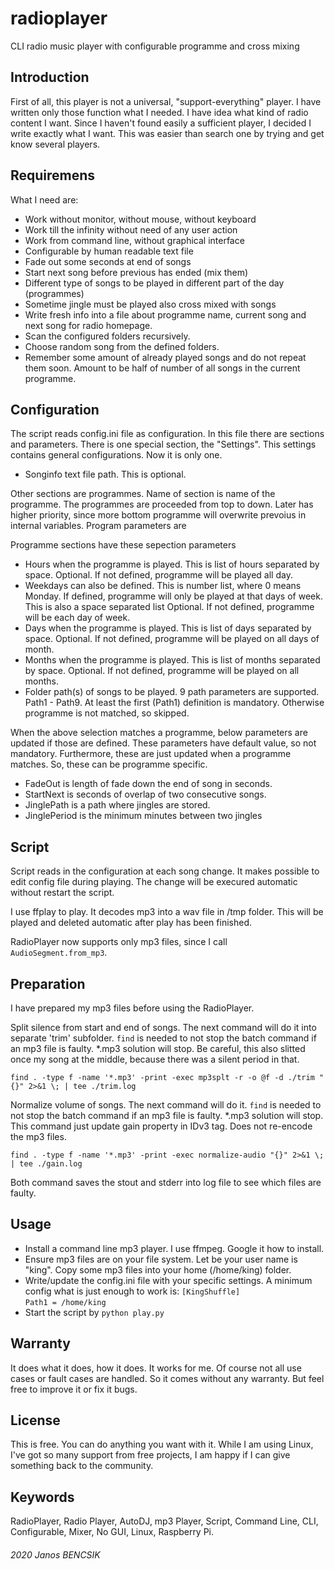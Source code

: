 # radioplayer

CLI radio music player with configurable programme and cross mixing

## Introduction

First of all, this player is not a universal, "support-everything" player.
I have written only those function what I needed. I have idea what kind of
radio content I want. Since I haven't found easily a sufficient player, 
I decided I write exactly what I want. 
This was easier than search one by trying and get know several players.

## Requiremens

What I need are:
- Work without monitor, without mouse, without keyboard
- Work till the infinity without need of any user action
- Work from command line, without graphical interface
- Configurable by human readable text file
- Fade out some seconds at end of songs
- Start next song before previous has ended (mix them)
- Different type of songs to be played in different part of the day (programmes)
- Sometime jingle must be played also cross mixed with songs
- Write fresh info into a file about programme name, current song and next song
  for radio homepage.
- Scan the configured folders recursively.
- Choose random song from the defined folders.
- Remember some amount of already played songs and do not repeat them soon.
  Amount to be half of number of all songs in the current programme.
  
## Configuration

The script reads config.ini file as configuration. 
In this file there are sections and parameters.
There is one special section, the "Settings".
This settings contains general configurations. Now it is only one. 
- Songinfo text file path. This is optional.

Other sections are programmes. Name of section is name of the programme.
The programmes are proceeded from top to down. Later has higher priority, since
more bottom programme will overwrite prevoius in internal variables.
Program parameters are 

Programme sections have these sepection parameters
- Hours when the programme is played. This is list of hours separated by
  space.
  Optional. If not defined, programme will be played all day.
- Weekdays can also be defined. This is number list, where 0 means Monday.
  If defined, programme will only be played at that days of week.
  This is also a space separated list
  Optional. If not defined, programme will be each day of week.
- Days when the programme is played. This is list of days separated by
  space.
  Optional. If not defined, programme will be played on all days of month.
- Months when the programme is played. This is list of months separated by
  space.
  Optional. If not defined, programme will be played on all months.
- Folder path(s) of songs to be played. 9 path parameters are supported.
  Path1 - Path9. At least the first (Path1) definition is mandatory. Otherwise
  programme is not matched, so skipped.

When the above selection matches a programme, below parameters are updated if
those are defined. These parameters have default value, so not mandatory.
Furthermore, these are just updated when a programme matches. So, these
can be programme specific.

- FadeOut is length of fade down the end of song in seconds.
- StartNext is seconds of overlap of two consecutive songs.
- JinglePath is a path where jingles are stored.
- JinglePeriod is the minimum minutes between two jingles

## Script

Script reads in the configuration at each song change. It makes possible to edit
config file during playing. The change will be execured automatic without 
restart the script. 

I use ffplay to play. It decodes mp3 into a wav file in /tmp folder.
This will be played and deleted automatic after play has been finished. 

RadioPlayer now supports only mp3 files, since I call `AudioSegment.from_mp3`. 

## Preparation

I have prepared my mp3 files before using the RadioPlayer.

Split silence from start and end of songs. The next command will do it into
separate 'trim' subfolder. `find` is needed to not stop the batch command if
an mp3 file is faulty. *.mp3 solution will stop. Be careful, this also slitted
once my song at the middle, because there was a silent period in that.

`find . -type f -name '*.mp3' -print -exec mp3splt -r -o @f -d ./trim "{}" 2>&1 \; | tee ./trim.log`

Normalize volume of songs. The next command will do it. 
`find` is needed to not stop the batch command if an mp3 file is faulty. 
*.mp3 solution will stop. This command just update gain property in IDv3 tag.
Does not re-encode the mp3 files.

`find . -type f -name '*.mp3' -print -exec normalize-audio "{}" 2>&1 \; | tee ./gain.log`

Both command saves the stout and stderr into log file to see which files are faulty.

## Usage

- Install a command line mp3 player. I use ffmpeg. Google it how to install.
- Ensure mp3 files are on your file system. Let be your user name is "king".
  Copy some mp3 files into your home (/home/king) folder.
- Write/update the config.ini file with your specific settings.
  A minimum config what is just enough to work is:
  `[KingShuffle]`<br>`Path1 = /home/king`
- Start the script by `python play.py`

## Warranty

It does what it does, how it does. 
It works for me. Of course not all use cases or fault cases are handled. 
So it comes without any warranty. But feel free to improve it or fix it bugs.

## License

This is free. You can do anything you want with it.
While I am using Linux, I've got so many support from free projects,
I am happy if I can give something back to the community.

## Keywords

RadioPlayer, Radio Player, AutoDJ, mp3 Player, Script, Command Line, CLI,
Configurable, Mixer, No GUI, Linux, Raspberry Pi.

###### 2020 Janos BENCSIK


